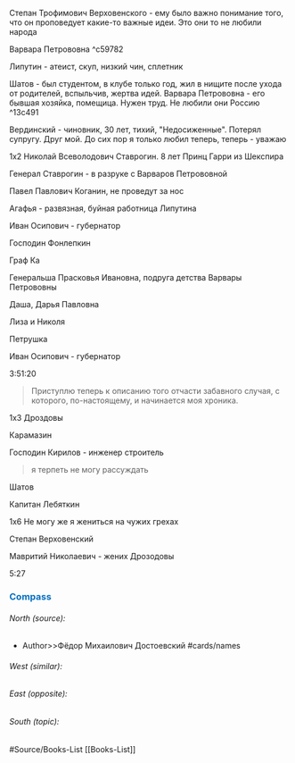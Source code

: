 
Степан Трофимович Верховенского - ему было важно понимание того, что он проповедует какие-то важные идеи. Это они то не любили народа

Варвара Петрововна ^c59782

Липутин - атеист, скуп, низкий чин, сплетник

Шатов - был студентом, в клубе только год, жил в нищите после ухода от родителей, вспыльчив, жертва идей. Варвара Петрововна - его бывшая хозяйка, помещица. Нужен труд. Не любили они Россию ^13c491

Вердинский - чиновник, 30 лет, тихий, "Недосиженные". Потерял супругу. Друг мой. До сих пор я только любил теперь, теперь - уважаю

1х2
Николай Всеволодович Ставрогин. 8 лет Принц Гарри из Шекспира

Генерал Ставрогин - в разруке с Варваров Петрововной

Павел Павлович Коганин, не проведут за нос

Агафья - развязная, буйная работница Липутина

Иван Осипович - губернатор

Господин Фонлепкин

Граф Ка

Генеральша Прасковья Ивановна, подруга детства Варвары Петрововны

Даша, Дарья Павловна

Лиза и Николя

Петрушка

Иван Осипович - губернатор

3:51:20

> Приступлю теперь к описанию того отчасти забавного случая, с которого, по-настоящему, и начинается моя хроника.


1х3
Дроздовы

Карамазин 

Господин Кирилов - инженер строитель
> я терпеть не могу рассуждать

Шатов

Капитан Лебяткин

1х6
Не могу же я жениться на чужих грехах

Степан Верховенский

Мавритий Николаевич - жених Дрозодовы

5:27

### <span style="color:#0070c0">Compass</span>
###### North (source):
- Author>>Фёдор Михаилович Достоевский          #cards/names 


###### West (similar):


###### East (opposite):


###### South (topic):


#Source/Books-List [[Books-List]]